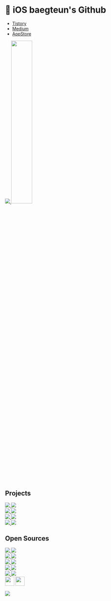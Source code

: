 #  iOS baegteun's Github

<!-- - [Portfoilo](https://baegteun.com) -->
- [Tistory](https://baegteun.tistory.com)
- [Medium](https://baegteun.medium.com)
- [AppStore](https://apps.apple.com/kr/developer/hyeongwoo-choi/id1614205706)

<a href="https://discord.com/users/330273418119479297">
  <img src="https://discord-profile-starcea.paring.moe/discord/330273418119479297" />
</a>

<img src="https://github-readme-stats.vercel.app/api/top-langs/?username=baekteun&layout=compact&thema=merko" style="width:37%;"/>

## Projects
<div>
  <a href="https://github.com/baekteun/TodayWhat-new">
    <img src="https://denvercoder1-github-readme-stats.vercel.app/api/pin/?username=baekteun&repo=TodayWhat-new" />
  </a>
  <a href="https://github.com/team-aliens/DMS-iOS">
    <img src="https://denvercoder1-github-readme-stats.vercel.app/api/pin/?username=team-aliens&repo=DMS-iOS" />
  </a>
</div>
<div>
  <a href="https://github.com/Team-Ampersand/Dotori-iOS">
    <img src="https://denvercoder1-github-readme-stats.vercel.app/api/pin/?username=Team-Ampersand&repo=Dotori-iOS" />
  </a>
  <a href="https://github.com/GSM-MSG/SMS-iOS">
    <img src="https://denvercoder1-github-readme-stats.vercel.app/api/pin/?username=GSM-MSG&repo=SMS-iOS" />
  </a>
</div>
<div>
  <a href="https://github.com/GSM-MSG/GCMS-iOS">
    <img src="https://denvercoder1-github-readme-stats.vercel.app/api/pin/?username=GSM-MSG&repo=GCMS-iOS" />
  </a>
  <a href="https://github.com/Team-ComIT/SimTong-iOS">
    <img src="https://denvercoder1-github-readme-stats.vercel.app/api/pin/?username=Team-ComIT&repo=SimTong-iOS" />
  </a>
</div>
<div>
  <a href="https://github.com/baekteun/GRIG-iOS">
    <img src="https://denvercoder1-github-readme-stats.vercel.app/api/pin/?username=baekteun&repo=GRIG-iOS" />
  </a>
  <a href="https://github.com/Software-Meister-High-School-Community/MOIZA-iOS">
    <img src="https://denvercoder1-github-readme-stats.vercel.app/api/pin/?username=Software-Meister-High-School-Community&repo=MOIZA-iOS" />
  </a>
</div>


## Open Sources
<div>
  <a href="https://github.com/GSM-MSG/Miniature">
    <img src="https://denvercoder1-github-readme-stats.vercel.app/api/pin/?username=GSM-MSG&repo=Miniature" />
  </a>
  <a href="https://github.com/GSM-MSG/Emdpoint">
    <img src="https://denvercoder1-github-readme-stats.vercel.app/api/pin/?username=GSM-MSG&repo=Emdpoint" />
  </a>
</div>
<div>
  <a href="https://github.com/baekteun/CombineFlow">
    <img src="https://denvercoder1-github-readme-stats.vercel.app/api/pin/?username=baekteun&repo=CombineFlow" />
  </a>
  <a href="https://github.com/GSM-MSG/Configure">
    <img src="https://denvercoder1-github-readme-stats.vercel.app/api/pin/?username=GSM-MSG&repo=Configure" />
  </a>
</div>
<div>
  <a href="https://github.com/baekteun/NeiSwift">
    <img src="https://denvercoder1-github-readme-stats.vercel.app/api/pin/?username=baekteun&repo=NeiSwift" />
  </a>
  <a href="https://github.com/baekteun/EventLimiter">
    <img src="https://denvercoder1-github-readme-stats.vercel.app/api/pin/?username=baekteun&repo=EventLimiter" />
  </a>
</div>
<div>
  <a href="https://github.com/baekteun/BTImageView">
    <img src="https://denvercoder1-github-readme-stats.vercel.app/api/pin/?username=baekteun&repo=BTImageView" />
  </a>
  <a href="https://github.com/GSM-MSG/MSGLayout">
    <img src="https://denvercoder1-github-readme-stats.vercel.app/api/pin/?username=GSM-MSG&repo=MSGLayout" />
  </a>
</div>
<div>
  <a href="https://github.com/GSM-MSG/Store">
    <img src="https://denvercoder1-github-readme-stats.vercel.app/api/pin/?username=GSM-MSG&repo=Store" />
  </a>
  <a href="https://github.com/GSM-MSG/Anim">
    <img src="https://denvercoder1-github-readme-stats.vercel.app/api/pin/?username=GSM-MSG&repo=Anim" />
  </a>
</div>

<!--
- [Miniature](https://github.com/GSM-MSG/Miniature)
- [Emdpoint](https://github.com/GSM-MSG/Emdpoint)
- [CombineFlow](https://github.com/baekteun/CombineFlow)
- [Configure](https://github.com/GSM-MSG/Configure)
- [NeiSwift](https://github.com/baekteun/NeiSwift)
- [EventLimiter](https://github.com/baekteun/EventLimiter)
- [BTImageView](https://github.com/baekteun/BTImageView)
- [MSGLayout](https://github.com/GSM-MSG/MSGLayout)
- [Store](https://github.com/GSM-MSG/Store)
- [Anim](https://github.com/GSM-MSG/Anim)
-->

<!--<div align="center">
  <img src="https://github-readme-stats.vercel.app/api?username=baekteun&theme=radical&show_icons=true" style="width:50%;"/>
  
</div>-->

<!--<div align="center">
  <a href="https://discord.com/users/330273418119479297">
    <img src="https://lanyard.cnrad.dev/api/330273418119479297" />
  </a>

  <a href="https://solved.ac/baekteun/">
    <img src="http://mazassumnida.wtf/api/v2/generate_badge?boj=baekteun" />
  </a>
  
</div>-->
  
</div>


 <div>
    <img src="https://camo.githubusercontent.com/a6af43479d42a1a2fb5c9b40ee7c8cb4166fe525162357d400ee99afe3eac2fa/68747470733a2f2f63756c746f667468657061727479706172726f742e636f6d2f706172726f74732f68642f676974687562706172726f742e676966" width="30" height="30"></img>
    <img src="https://camo.githubusercontent.com/9ed64b042a76b8a97016e877cbaee0d6df224a148034afef658d841cf0cd1791/68747470733a2f2f63756c746f667468657061727479706172726f742e636f6d2f706172726f74732f68642f6c6170746f705f706172726f742e676966" width="30" height="30"></img>
</div>

<a href="https://hits.seeyoufarm.com"><img src="https://hits.seeyoufarm.com/api/count/incr/badge.svg?url=https%3A%2F%2Fgithub.com%2Fbaekteun%2Fbaekteun&count_bg=%23FF4242&title_bg=%23555555&icon=swift.svg&icon_color=%23FF4242&title=hits&edge_flat=false"/></a>

<!-- <div align="center">
  <a href="https://apps.apple.com/kr/app/gri-g/id1622010590"><img src="https://user-images.githubusercontent.com/74440939/178626262-9fb254d4-61e0-4309-a39d-21b71108da65.png" width="125" height="125" /></a>
  <a href="https://apps.apple.com/app/id1629567018"><img src="https://user-images.githubusercontent.com/74440939/178626409-e1d1d609-a630-4666-bda1-179415534b5d.png" width="125" height="125" /></a>
  <a href="https://apps.apple.com/kr/app/gcms/id1616315883"><img src="https://user-images.githubusercontent.com/74440939/178626493-ef5d220c-37fe-4100-98ae-c76bfef9d2e6.png" width="125" height="125" /></a> -->

<!--   [![Ashutosh's github activity graph](https://activity-graph.herokuapp.com/graph?username=baekteun&theme=xcode)](https://github.com/ashutosh00710/github-readme-activity-graph) -->


<!-- Stack Table -->
<!--<table>
  <tr>
    <td valign="top" width=50%>
      <div align="center">
        <h6> <b> Stack </b> </h6>
      </div>
      <div align="center">
        <img style="margin: 10px" alt="Swift" height="50" src="https://raw.githubusercontent.com/github/explore/e94815998e4e0713912fed477a1f346ec04c3da2/topics/swift/swift.png"/>
        <img style="margin: 10px" alt="Swift" height="50" src="https://raw.githubusercontent.com/github/explore/e94815998e4e0713912fed477a1f346ec04c3da2/topics/swift/swift.png"/>
        <img style="margin: 10px" alt="Swift" height="50" src="https://raw.githubusercontent.com/github/explore/e94815998e4e0713912fed477a1f346ec04c3da2/topics/swift/swift.png"/>
        <img style="margin: 10px" alt="Kotlin" height="50" src="https://raw.githubusercontent.com/github/explore/e94815998e4e0713912fed477a1f346ec04c3da2/topics/swift/swift.png"/>
        <img style="margin: 10px" alt="Kotlin" height="50" src="https://raw.githubusercontent.com/github/explore/80688e429a7d4ef2fca1e82350fe8e3517d3494d/topics/react/react.png"/>
        <img style="margin: 10px" alt="Python" height="50" src="https://raw.githubusercontent.com/github/explore/e94815998e4e0713912fed477a1f346ec04c3da2/topics/swift/swift.png"/>
        <img style="margin: 10px" alt="Python" height="50" src="https://raw.githubusercontent.com/github/explore/e94815998e4e0713912fed477a1f346ec04c3da2/topics/swift/swift.png"/>
      </div>
    </td>
    <td valign="top" width="50%">
        <div align="center">
                <h6><b>Tools</b></h6>
            </div>
        <div align="center"> 
          <img style="margin: 10px" src="https://user-images.githubusercontent.com/74440939/134772887-3ade7096-8390-4370-8e01-fae73c7d32d5.png" alt="macOS" height="50" /> 
            <img style="margin: 10px" src="https://upload.wikimedia.org/wikipedia/commons/thumb/5/5f/Windows_logo_-_2012.svg/1024px-Windows_logo_-_2012.svg.png" alt="Windows" height="50" /> 
          <img style="margin: 10px" src="https://profilinator.rishav.dev/skills-assets/git-scm-icon.svg" alt="Git" height="50" /> 
          <img style="margin: 10px" src="https://user-images.githubusercontent.com/74440939/134781969-1c7d1bc4-182e-44c6-a019-aa4087103841.png" alt="GitKraken" height="50" />
          <img style="margin: 10px" src="https://user-images.githubusercontent.com/74440939/138584116-de708ae9-4c0e-4420-921f-b44f9ae44aa9.png" alt="Xcode" height="50" />
          <img style="margin: 10px" src="https://user-images.githubusercontent.com/74440939/134781828-e79043cc-4f04-49c4-862b-e335f66a6a69.png" alt="IntelliJ" height="50" />
          <img style="margin: 10px" src="https://user-images.githubusercontent.com/74440939/134782348-23589f4f-f805-43c6-affe-0f4059ec58bc.png" alt="vscode" height="50" />
          <img style="margin: 10px" src="https://user-images.githubusercontent.com/74440939/134781320-486a354f-6dde-4556-82c6-241add714c2c.png" alt="Notion" height="50" />
        </div>
    </td>
  </tr>
</table> -->




<!-- ![hyp3rflow's solved.ac stats](https://github-readme-solvedac.hyp3rflow.vercel.app/api/?handle=baekteun)
<!-- <img src="https://img.shields.io/badge/Swift-FA7343?style=flat-square&logo=Swift&logoColor=white"/> 
<!-- [![Ashutosh's github activity graph](https://activity-graph.herokuapp.com/graph?username=baekteun&theme=xcode)](https://github.com/baekteun/github-readme-activity-graph)
![Snake animation](https://github.com/Thales-Eduardo/Thales-Eduardo/blob/output/github-contribution-grid-snake.svg) -->

